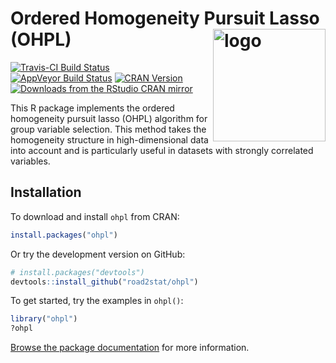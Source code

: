 # Ordered Homogeneity Pursuit Lasso (OHPL)  <a href="https://ohpl.io"><img src="https://i.imgur.com/V8QU7dz.png" align="right" alt="logo" height="180" width="180" /></a>

[![Travis-CI Build Status](https://travis-ci.org/road2stat/ohpl.svg?branch=master)](https://travis-ci.org/road2stat/ohpl)
[![AppVeyor Build Status](https://ci.appveyor.com/api/projects/status/github/road2stat/ohpl?branch=master&svg=true)](https://ci.appveyor.com/project/road2stat/ohpl)
[![CRAN Version](https://www.r-pkg.org/badges/version/ohpl)](https://www.r-pkg.org/badges/version/ohpl)
[![Downloads from the RStudio CRAN mirror](https://cranlogs.r-pkg.org/badges/ohpl)](https://cranlogs.r-pkg.org/badges/ohpl)

This R package implements the ordered homogeneity pursuit lasso (OHPL)
algorithm for group variable selection. This method takes the homogeneity
structure in high-dimensional data into account and is particularly useful
in datasets with strongly correlated variables.

## Installation

To download and install `ohpl` from CRAN:

```r
install.packages("ohpl")
```

Or try the development version on GitHub:

```r
# install.packages("devtools")
devtools::install_github("road2stat/ohpl")
```

To get started, try the examples in `ohpl()`:

```r
library("ohpl")
?ohpl
```

[Browse the package documentation](https://ohpl.io/doc/) for more information.
